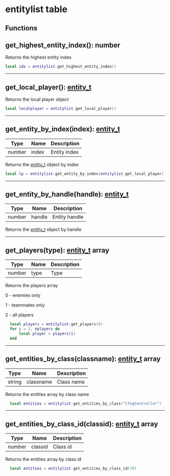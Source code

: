 # entitylist table

## Functions

## **get_highest_entity_index()**: number

Returns the highest entity index
```lua
local idx = entitylist.get_highest_entity_index()
```
---

## **get_local_player()**: [entity_t](../types/entity_t)

Returns the local player object
```lua
local localplayer = entitylist.get_local_player()
```
---

## **get_entity_by_index(index)**: [entity_t](../types/entity_t)
Type | Name | Description
------------ | ------------- | ------------
number | index | Entity index

Returns the [entity_t](../types/entity_t) object by index
```lua
local lp = entitylist.get_entity_by_index(entitylist.get_local_player())
```
---

## **get_entity_by_handle(handle)**: [entity_t](../types/entity_t)
Type | Name | Description
------------ | ------------- | ------------
number | handle | Entity handle

Returns the [entity_t](../types/entity_t) object by handle

---

## **get_players(type)**: [entity_t](../types/entity_t) array
Type | Name | Description
------------ | ------------- | ------------
number | type | Type

Returns the players array

0 - enemies only

1 - teammates only

2 - all players

```lua
  local players = entitylist.get_players(0)
  for i = 1, #players do
      local player = players[i]
  end
```
---

## **get_entities_by_class(classname)**: [entity_t](../types/entity_t) array
Type | Name | Description
------------ | ------------- | ------------
string | classname | Class name

Returns the entities array by class name
```lua
  local entities = entitylist.get_entities_by_class("CFogController")
```
---

## **get_entities_by_class_id(classid)**: [entity_t](../types/entity_t) array
Type | Name | Description
------------ | ------------- | ------------
number | classid | Class id

Returns the entities array by class id
```lua
  local entities = entitylist.get_entities_by_class_id(78)
```